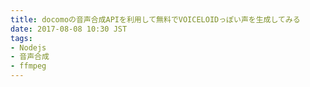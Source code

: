 ```yaml
---
title: docomoの音声合成APIを利用して無料でVOICELOIDっぽい声を生成してみる
date: 2017-08-08 10:30 JST
tags:
- Nodejs
- 音声合成
- ffmpeg
---
```


<!--more-->
